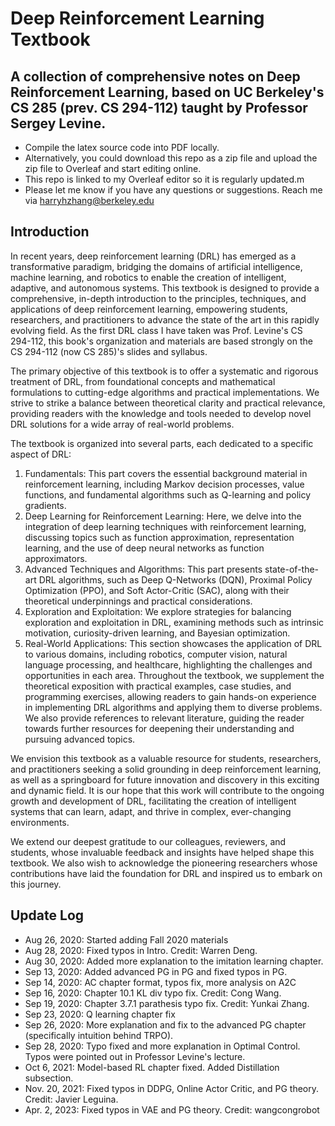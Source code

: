 # Deep Reinforcement Learning Textbook
## A collection of comprehensive notes on Deep Reinforcement Learning, based on UC Berkeley's CS 285 (prev. CS 294-112) taught by Professor Sergey Levine.
* Compile the latex source code into PDF locally.
* Alternatively, you could download this repo as a zip file and upload the zip file to Overleaf and start editing online.
* This repo is linked to my Overleaf editor so it is regularly updated.m
* Please let me know if you have any questions or suggestions. Reach me via <harryhzhang@berkeley.edu>

## Introduction
In recent years, deep reinforcement learning (DRL) has emerged as a transformative paradigm, bridging the domains of artificial intelligence, machine learning, and robotics to enable the creation of intelligent, adaptive, and autonomous systems. This textbook is designed to provide a comprehensive, in-depth introduction to the principles, techniques, and applications of deep reinforcement learning, empowering students, researchers, and practitioners to advance the state of the art in this rapidly evolving field. As the first DRL class I have taken was Prof. Levine's CS 294-112, this book's organization and materials are based strongly on the CS 294-112 (now CS 285)'s slides and syllabus.

The primary objective of this textbook is to offer a systematic and rigorous treatment of DRL, from foundational concepts and mathematical formulations to cutting-edge algorithms and practical implementations. We strive to strike a balance between theoretical clarity and practical relevance, providing readers with the knowledge and tools needed to develop novel DRL solutions for a wide array of real-world problems.

The textbook is organized into several parts, each dedicated to a specific aspect of DRL:

1. Fundamentals: This part covers the essential background material in reinforcement learning, including Markov decision processes, value functions, and fundamental algorithms such as Q-learning and policy gradients.
2. Deep Learning for Reinforcement Learning: Here, we delve into the integration of deep learning techniques with reinforcement learning, discussing topics such as function approximation, representation learning, and the use of deep neural networks as function approximators.
3. Advanced Techniques and Algorithms: This part presents state-of-the-art DRL algorithms, such as Deep Q-Networks (DQN), Proximal Policy Optimization (PPO), and Soft Actor-Critic (SAC), along with their theoretical underpinnings and practical considerations.
4. Exploration and Exploitation: We explore strategies for balancing exploration and exploitation in DRL, examining methods such as intrinsic motivation, curiosity-driven learning, and Bayesian optimization.
5. Real-World Applications: This section showcases the application of DRL to various domains, including robotics, computer vision, natural language processing, and healthcare, highlighting the challenges and opportunities in each area.
Throughout the textbook, we supplement the theoretical exposition with practical examples, case studies, and programming exercises, allowing readers to gain hands-on experience in implementing DRL algorithms and applying them to diverse problems. We also provide references to relevant literature, guiding the reader towards further resources for deepening their understanding and pursuing advanced topics.

We envision this textbook as a valuable resource for students, researchers, and practitioners seeking a solid grounding in deep reinforcement learning, as well as a springboard for future innovation and discovery in this exciting and dynamic field. It is our hope that this work will contribute to the ongoing growth and development of DRL, facilitating the creation of intelligent systems that can learn, adapt, and thrive in complex, ever-changing environments.

We extend our deepest gratitude to our colleagues, reviewers, and students, whose invaluable feedback and insights have helped shape this textbook. We also wish to acknowledge the pioneering researchers whose contributions have laid the foundation for DRL and inspired us to embark on this journey.

## Update Log
* Aug 26, 2020: Started adding Fall 2020 materials
* Aug 28, 2020: Fixed typos in Intro. Credit: Warren Deng.
* Aug 30, 2020: Added more explanation to the imitation learning chapter.
* Sep 13, 2020: Added advanced PG in PG and fixed typos in PG.
* Sep 14, 2020: AC chapter format, typos fix, more analysis on A2C
* Sep 16, 2020: Chapter 10.1 KL div typo fix. Credit: Cong Wang.
* Sep 19, 2020: Chapter 3.7.1 parathesis typo fix. Credit: Yunkai Zhang.
* Sep 23, 2020: Q learning chapter fix
* Sep 26, 2020: More explanation and fix to the advanced PG chapter (specifically intuition behind TRPO).
* Sep 28, 2020: Typo fixed and more explanation in Optimal Control. Typos were pointed out in Professor Levine's lecture.
* Oct 6, 2021: Model-based RL chapter fixed. Added Distillation subsection.
* Nov. 20, 2021: Fixed typos in DDPG, Online Actor Critic, and PG theory. Credit: Javier Leguina.
* Apr. 2, 2023: Fixed typos in VAE and PG theory. Credit: wangcongrobot
